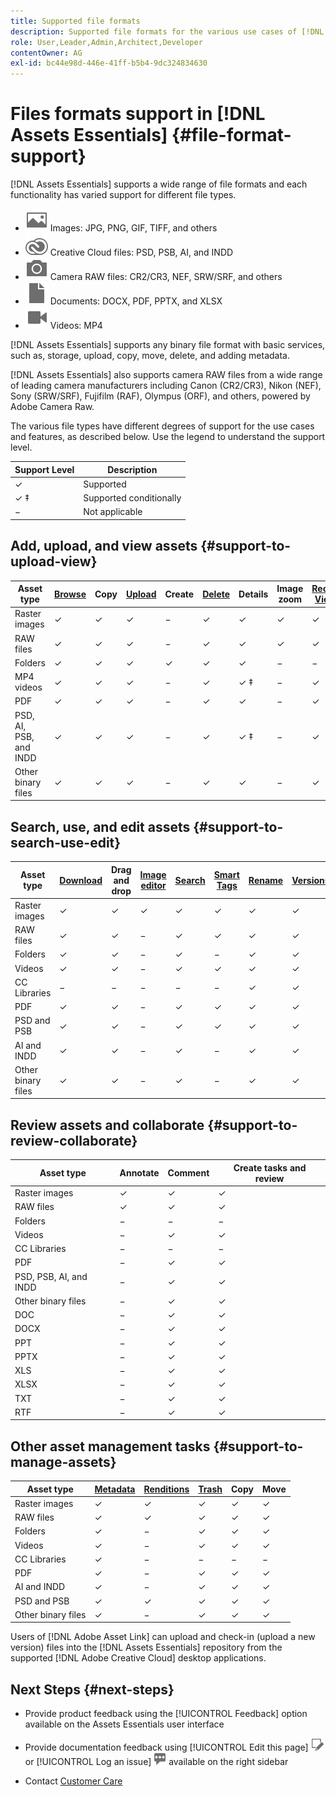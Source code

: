 ```yaml
---
title: Supported file formats
description: Supported file formats for the various use cases of [!DNL Assets Essentials]
role: User,Leader,Admin,Architect,Developer
contentOwner: AG
exl-id: bc44e98d-446e-41ff-b5b4-9dc324834630
---
```

# Files formats support in [!DNL Assets Essentials] {#file-format-support}

[!DNL Assets Essentials] supports a wide range of file formats and each functionality has varied support for different file types.

* ![image file type icon](assets/image-icon.svg) Images: JPG, PNG, GIF, TIFF, and others
* ![creative cloudtype icon](assets/creative-cloud-files.svg) Creative Cloud files: PSD, PSB, AI, and INDD
* ![camera type icon](assets/camera-icon.svg) Camera RAW files: CR2/CR3, NEF, SRW/SRF, and others
* ![document file type icon](assets/document-icon.svg) Documents: DOCX, PDF, PPTX, and XLSX
* ![video file type icon](assets/video-icon.svg) Videos: MP4

[!DNL Assets Essentials] supports any binary file format with basic services, such as, storage, upload, copy, move, delete, and adding metadata.

[!DNL Assets Essentials] also supports camera RAW files from a wide range of leading camera manufacturers including Canon (CR2/CR3), Nikon (NEF), Sony (SRW/SRF), Fujifilm (RAF), Olympus (ORF), and others, powered by Adobe Camera Raw.

The various file types have different degrees of support for the use cases and features, as described below. Use the legend to understand the support level.

| Support Level     | Description             |
|-------------------|-------------------------|
| &#10003;          | Supported               |
| &#10003; &Dagger; | Supported conditionally |
| &minus;           | Not applicable          |

## Add, upload, and view assets {#support-to-upload-view}

<!-- TBD: For AEM, AI files require the PDF option to be selected when saving the AI file.
-->

| Asset type        | [Browse](/help/using/navigate-view.md)   | Copy     | [Upload](/help/using/add-delete.md)   | Create   | [Delete](/help/using/add-delete.md#delete-assets)   | Details           | Image zoom | [Recently Viewed](/help/using/navigate-view.md) |
|-------------------|----------|----------|----------|----------|----------|-------------------|------------|-----------------|
| Raster images     | &#10003; | &#10003; | &#10003; | &minus;  | &#10003; | &#10003;          | &#10003;   | &#10003;        |
| RAW files         | &#10003; | &#10003; | &#10003; | &minus;  | &#10003; | &#10003;          | &#10003;   | &#10003;        |
| Folders           | &#10003; | &#10003; | &#10003; | &#10003; | &#10003; | &#10003;          | &minus;    | &minus;         |
| MP4 videos        | &#10003; | &#10003; | &#10003; | &minus;  | &#10003; | &#10003; &Dagger; | &minus;    | &#10003;        |
| PDF               | &#10003; | &#10003; | &#10003; | &minus;  | &#10003; | &#10003;          | &minus;    | &#10003;        |
| PSD, AI, PSB, and INDD | &#10003; | &#10003; | &#10003; | &minus;  | &#10003; | &#10003; &Dagger; | &minus;    | &#10003;        |
| Other binary files | &#10003; | &#10003; | &#10003; | &minus;  | &#10003; | &#10003; | &minus; | &#10003;        |

<!-- Hiding CC Libraries (considered beta) as per PM feedback.
| CC Libraries  | &#10003; | &minus;  | &#10003; | &#10003; | &#10003; | &#10003; | &minus;    | &minus;         |
-->

## Search, use, and edit assets {#support-to-search-use-edit}

| Asset type    | [Download](/help/using/manage-organize.md#download) | Drag and drop | [Image editor](/help/using/edit-images.md) | [Search](/help/using/search.md)   | [Smart Tags](/help/using/metadata.md#tags) | [Rename](/help/using/manage-organize.md)   | [Versions](/help/using/manage-organize.md#versions-of-assets) |
|---------------|----------|---------------|--------------|----------|------------|----------|----------|
| Raster images | &#10003; | &#10003;      | &#10003;     | &#10003; | &#10003;   | &#10003; | &#10003; |
| RAW files     | &#10003; | &#10003; | &minus; |  &#10003;   | &#10003; | &#10003;          | &#10003;   | &#10003;        |
| Folders       | &#10003; | &#10003;      | &minus;      | &#10003; | &minus;    | &#10003; | &#10003;  |
| Videos        | &#10003; | &#10003;      | &minus;      | &#10003; | &#10003;   | &#10003; | &#10003;  |
| CC Libraries  | &minus;  | &minus;       | &minus;      | &minus;  | &minus;    | &#10003; | &#10003;  |
| PDF           | &#10003; | &#10003;      | &minus;      | &#10003; | &#10003;   | &#10003; | &#10003;  |
| PSD and PSB          | &#10003; | &#10003;      | &minus;      | &#10003; | &#10003;   | &#10003; | &#10003;  |
| AI and INDD           | &#10003; | &#10003;      | &minus;      | &#10003; | &minus;   | &#10003; | &#10003;  |
| Other binary files          |  &#10003;  | &#10003;      | &minus;      |  &#10003;  |&minus;   |  &#10003;  | &#10003;  |


## Review assets and collaborate {#support-to-review-collaborate}

| Asset type    | Annotate | Comment  | Create tasks and review |
|---------------|----------|----------|-------------------------|
| Raster images | &#10003; | &#10003; | &#10003;      |
| RAW files     | &#10003; | &#10003; | &#10003;      |
| Folders       | &minus;  | &minus;  | &minus;       |
| Videos        | &minus;  | &#10003; | &#10003;      |
| CC Libraries  | &minus;  | &minus;  | &minus;       |
| PDF           | &minus;  | &#10003; | &#10003;      |
| PSD, PSB, AI, and INDD | &minus;  | &#10003; | &#10003;  |
| Other binary files| &minus;  | &#10003; | &#10003;  |
| DOC           | &minus; | &#10003;  | &#10003;      |
| DOCX          | &minus; | &#10003;  | &#10003;      |
| PPT           | &minus; | &#10003;  | &#10003;      |
| PPTX          | &minus; | &#10003;  | &#10003;      |
| XLS           | &minus; | &#10003;  | &#10003;      |
| XLSX          | &minus; | &#10003;  | &#10003;      |
| TXT           | &minus; | &#10003;  | &#10003;      |
| RTF           | &minus; | &#10003;  | &#10003;      |

## Other asset management tasks {#support-to-manage-assets}

| Asset type    | [Metadata](/help/using/metadata.md)          | [Renditions](/help/using/add-delete.md#renditions) | [Trash](/help/using/add-delete.md#delete-assets)    | Copy     | Move     |
|---------------|-------------------|------------|----------|----------|----------|
| Raster images | &#10003; | &#10003;   | &#10003; | &#10003; | &#10003; |
| RAW files     | &#10003; | &#10003;   | &#10003; | &#10003; | &#10003; |
| Folders       | &#10003; | &minus;    | &#10003; | &#10003; | &#10003; |
| Videos        | &#10003; | &minus;    | &#10003; | &#10003; | &#10003; |
| CC Libraries  | &#10003; | &minus;    | &minus;  | &minus;  | &minus;  |
| PDF           | &#10003; | &minus;    | &#10003; | &#10003; | &#10003; |
| AI and INDD           | &#10003; | &minus;    | &#10003; | &#10003; | &#10003; |
| PSD and PSB           | &#10003; | &#10003;    | &#10003; | &#10003; | &#10003; |
| Other binary files          | &#10003; | &minus;    |&#10003; | &#10003; | &#10003; |

Users of [!DNL Adobe Asset Link] can upload and check-in (upload a new version) files into the [!DNL Assets Essentials] repository from the supported [!DNL Adobe Creative Cloud] desktop applications.

<!-- TBD: Saving the template table separately for later use.
| Asset type    | Features |
|---------------|----------|
| Raster images |          |
| Folders       |          |
| Videos        |          |
| CC Libraries  |          |
| PDF files     |          |
| PSD, PSB           |          |
| AI            |          |
| INDD          |          |

>[!MORELIKETHIS]
>
>* []()
-->

## Next Steps {#next-steps}

* Provide product feedback using the [!UICONTROL Feedback] option available on the Assets Essentials user interface

*  Provide documentation feedback using [!UICONTROL Edit this page] ![edit the page](assets/do-not-localize/edit-page.png) or [!UICONTROL Log an issue] ![create a GitHub issue](assets/do-not-localize/github-issue.png) available on the right sidebar

* Contact [Customer Care](https://experienceleague.adobe.com/?support-solution=General#support)
